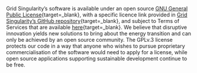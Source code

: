 Grid Singularity’s software is available under an open source [GNU General Public License](https://www.gnu.org/licenses/gpl-3.0.en.html){target=_blank}, with a specific licence link provided in [Grid Singularity’s GitHub repository](https://github.com/gridsingularity/gsy-e/tree/master?tab=GPL-3.0-1-ov-file#readme){target=_blank}, and subject to Terms of Services that are available [here](https://gridsingularity.com/terms-of-service){target=_blank}.
We believe that disruptive innovation yields new solutions to bring about the energy transition and can only be achieved by an open source community. The GPLv.3 license protects our code in a way that anyone who wishes to pursue proprietary commercialisation of the software would need to apply for a license, while open source applications supporting sustainable development continue to be free.
